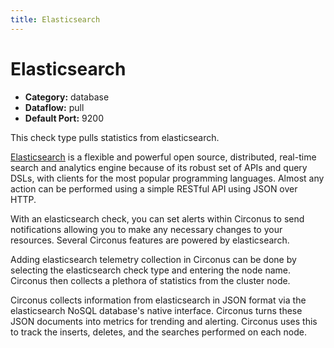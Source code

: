 ```yaml
---
title: Elasticsearch
---
```


# Elasticsearch

 * **Category:** database
 * **Dataflow:** pull
 * **Default Port:** 9200

This check type pulls statistics from elasticsearch.

[Elasticsearch](http://www.elasticsearch.org/) is a flexible and powerful open source, distributed, real-time search and analytics engine because of its robust set of APIs and query DSLs, with clients for the most popular programming languages. Almost any action can be performed using a simple RESTful API using JSON over HTTP.

With an elasticsearch check, you can set alerts within Circonus to send notifications allowing you to make any necessary changes to your resources. Several Circonus features are powered by elasticsearch.

Adding elasticsearch telemetry collection in Circonus can be done by selecting the elasticsearch check type and entering the node name. Circonus then collects a plethora of statistics from the cluster node.

Circonus collects information from elasticsearch in JSON format via the elasticsearch NoSQL database's native interface. Circonus turns these JSON documents into metrics for trending and alerting. Circonus uses this to track the inserts, deletes, and the searches performed on each node.
